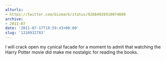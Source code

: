 ```yaml
---
alturls:
- https://twitter.com/bismark/status/92684926910074880
archive:
- 2011-07
date: '2011-07-17T19:59:43+00:00'
slug: '1310932783'
---
```


I will crack open my cynical facade for a moment to admit that watching the Harry Potter movie did make me nostalgic for reading the books.

